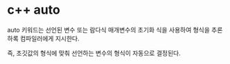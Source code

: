 # c++ auto

auto 키워드는 선언된 변수 또는 람다식 매개변수의 초기화 식을 사용하여 형식을 추론하록 컴파일러에게 지시한다.

즉, 초깃값의 형식에 맞춰 선언하는 변수의 형식이 자동으로 결정된다.